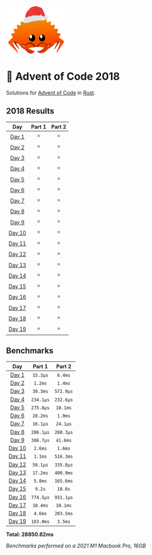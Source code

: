 <img src="./.assets/christmas_ferris.png" width="164">

# 🎄 Advent of Code 2018

Solutions for [Advent of Code](https://adventofcode.com/) in [Rust](https://www.rust-lang.org/).

<!--- advent_readme_stars table --->
## 2018 Results

| Day | Part 1 | Part 2 |
| :---: | :---: | :---: |
| [Day 1](https://adventofcode.com/2018/day/1) | ⭐ | ⭐ |
| [Day 2](https://adventofcode.com/2018/day/2) | ⭐ | ⭐ |
| [Day 3](https://adventofcode.com/2018/day/3) | ⭐ | ⭐ |
| [Day 4](https://adventofcode.com/2018/day/4) | ⭐ | ⭐ |
| [Day 5](https://adventofcode.com/2018/day/5) | ⭐ | ⭐ |
| [Day 6](https://adventofcode.com/2018/day/6) | ⭐ | ⭐ |
| [Day 7](https://adventofcode.com/2018/day/7) | ⭐ | ⭐ |
| [Day 8](https://adventofcode.com/2018/day/8) | ⭐ | ⭐ |
| [Day 9](https://adventofcode.com/2018/day/9) | ⭐ | ⭐ |
| [Day 10](https://adventofcode.com/2018/day/10) | ⭐ | ⭐ |
| [Day 11](https://adventofcode.com/2018/day/11) | ⭐ | ⭐ |
| [Day 12](https://adventofcode.com/2018/day/12) | ⭐ | ⭐ |
| [Day 13](https://adventofcode.com/2018/day/13) | ⭐ | ⭐ |
| [Day 14](https://adventofcode.com/2018/day/14) | ⭐ | ⭐ |
| [Day 15](https://adventofcode.com/2018/day/15) | ⭐ | ⭐ |
| [Day 16](https://adventofcode.com/2018/day/16) | ⭐ | ⭐ |
| [Day 17](https://adventofcode.com/2018/day/17) | ⭐ | ⭐ |
| [Day 18](https://adventofcode.com/2018/day/18) | ⭐ | ⭐ |
| [Day 19](https://adventofcode.com/2018/day/19) | ⭐ | ⭐ |
<!--- advent_readme_stars table --->

<!--- benchmarking table --->
## Benchmarks

| Day | Part 1 | Part 2 |
| :---: | :---: | :---:  |
| [Day 1](./src/bin/01.rs) | `15.3µs` | `6.4ms` |
| [Day 2](./src/bin/02.rs) | `1.2ms` | `1.4ms` |
| [Day 3](./src/bin/03.rs) | `30.3ms` | `572.9µs` |
| [Day 4](./src/bin/04.rs) | `234.1µs` | `232.6µs` |
| [Day 5](./src/bin/05.rs) | `275.8µs` | `10.1ms` |
| [Day 6](./src/bin/06.rs) | `28.2ms` | `1.0ms` |
| [Day 7](./src/bin/07.rs) | `16.1µs` | `24.1µs` |
| [Day 8](./src/bin/08.rs) | `286.1µs` | `280.3µs` |
| [Day 9](./src/bin/09.rs) | `386.7µs` | `41.6ms` |
| [Day 10](./src/bin/10.rs) | `2.6ms` | `1.6ms` |
| [Day 11](./src/bin/11.rs) | `1.1ms` | `516.3ms` |
| [Day 12](./src/bin/12.rs) | `50.1µs` | `335.8µs` |
| [Day 13](./src/bin/13.rs) | `17.2ms` | `400.9ms` |
| [Day 14](./src/bin/14.rs) | `5.8ms` | `165.6ms` |
| [Day 15](./src/bin/15.rs) | `9.2s` | `18.0s` |
| [Day 16](./src/bin/16.rs) | `774.5µs` | `931.1µs` |
| [Day 17](./src/bin/17.rs) | `10.4ms` | `10.1ms` |
| [Day 18](./src/bin/18.rs) | `4.6ms` | `203.5ms` |
| [Day 19](./src/bin/19.rs) | `183.0ms` | `3.5ms` |

**Total: 28850.82ms**
<!--- benchmarking table --->

*Benchmarks performed on a 2021 M1 Macbook Pro, 16GB*
